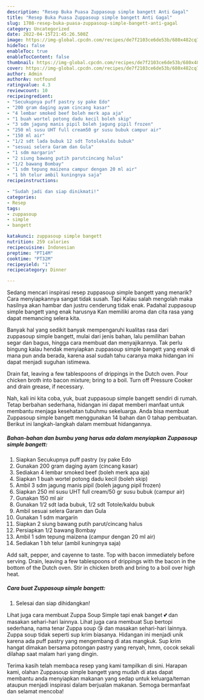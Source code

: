 ```yaml
---
description: "Resep Buka Puasa Zuppasoup simple bangett Anti Gagal"
title: "Resep Buka Puasa Zuppasoup simple bangett Anti Gagal"
slug: 1708-resep-buka-puasa-zuppasoup-simple-bangett-anti-gagal
category: Uncategorized
date: 2022-04-15T21:45:26.500Z
image: https://img-global.cpcdn.com/recipes/de7f2103ce6de53b/680x482cq70/zuppasoup-simple-bangett-foto-resep-utama.jpg
hideToc: false
enableToc: true
enableTocContent: false
thumbnail: https://img-global.cpcdn.com/recipes/de7f2103ce6de53b/680x482cq70/zuppasoup-simple-bangett-foto-resep-utama.jpg
cover: https://img-global.cpcdn.com/recipes/de7f2103ce6de53b/680x482cq70/zuppasoup-simple-bangett-foto-resep-utama.jpg
author: Admin
authorAv: notfound
ratingvalue: 4.3
reviewcount: 10
recipeingredient:
- "Secukupnya puff pastry sy pake Edo"
- "200 gram daging ayam cincang kasar"
- "4 lembar smoked beef boleh merk apa aja"
- "1 buah wortel potong dadu kecil boleh skip"
- "3 sdm jagung manis pipil boleh jagung pipil frozen"
- "250 ml susu UHT full cream50 gr susu bubuk campur air"
- "150 ml air"
- "1/2 sdt lada bubuk 12 sdt Totolekaldu bubuk"
- "sesuai selera Garam dan Gula"
- "1 sdm margarin"
- "2 siung bawang putih parutcincang halus"
- "1/2 bawang Bombay"
- "1 sdm tepung maizena campur dengan 20 ml air"
- "1 bh telur ambil kuningnya saja"
recipeinstructions:

- "Sudah jadi dan siap dinikmati!"
categories:
- Resep
tags:
- zuppasoup
- simple
- bangett

katakunci: zuppasoup simple bangett 
nutrition: 259 calories
recipecuisine: Indonesian
preptime: "PT14M"
cooktime: "PT32M"
recipeyield: "1"
recipecategory: Dinner

---
```



Sedang mencari inspirasi resep zuppasoup simple bangett yang menarik? Cara menyiapkannya sangat tidak susah. Tapi Kalau salah mengolah maka hasilnya akan hambar dan justru cenderung tidak enak. Padahal zuppasoup simple bangett yang enak harusnya Kan memiliki aroma dan cita rasa yang dapat memancing selera kita.


Banyak hal yang sedikit banyak mempengaruhi kualitas rasa dari zuppasoup simple bangett, mulai dari jenis bahan, lalu pemilihan bahan segar dan bagus, hingga cara membuat dan menyajikannya. Tak perlu bingung kalau hendak menyiapkan zuppasoup simple bangett yang enak di mana pun anda berada, karena asal sudah tahu caranya maka hidangan ini dapat menjadi suguhan istimewa.

Drain fat, leaving a few tablespoons of drippings in the Dutch oven. Pour chicken broth into bacon mixture; bring to a boil. Turn off Pressure Cooker and drain grease, if necessary.


Nah, kali ini kita coba, yuk, buat zuppasoup simple bangett sendiri di rumah. Tetap berbahan sederhana, hidangan ini dapat memberi manfaat untuk membantu menjaga kesehatan tubuhmu sekeluarga. Anda bisa membuat Zuppasoup simple bangett menggunakan 14 bahan dan 0 tahap pembuatan. Berikut ini langkah-langkah dalam membuat hidangannya.

<!--inarticleads1-->

##### Bahan-bahan dan bumbu yang harus ada dalam menyiapkan Zuppasoup simple bangett:

1. Siapkan Secukupnya puff pastry (sy pake Edo
1. Gunakan 200 gram daging ayam (cincang kasar)
1. Sediakan 4 lembar smoked beef (boleh merk apa aja)
1. Siapkan 1 buah wortel potong dadu kecil (boleh skip)
1. Ambil 3 sdm jagung manis pipil (boleh jagung pipil frozen)
1. Siapkan 250 ml susu UHT full cream/50 gr susu bubuk (campur air)
1. Gunakan 150 ml air
1. Gunakan 1/2 sdt lada bubuk, 1/2 sdt Totole/kaldu bubuk
1. Ambil sesuai selera Garam dan Gula
1. Gunakan 1 sdm margarin
1. Siapkan 2 siung bawang putih parut/cincang halus
1. Persiapkan 1/2 bawang Bombay
1. Ambil 1 sdm tepung maizena (campur dengan 20 ml air)
1. Sediakan 1 bh telur (ambil kuningnya saja)


Add salt, pepper, and cayenne to taste. Top with bacon immediately before serving. Drain, leaving a few tablespoons of drippings with the bacon in the bottom of the Dutch oven. Stir in chicken broth and bring to a boil over high heat. 

<!--inarticleads2-->

##### Cara buat Zuppasoup simple bangett:


1. Selesai dan siap dihidangkan!

Lihat juga cara membuat Zuppa Soup Simple tapi enak banget 💕 dan masakan sehari-hari lainnya. Lihat juga cara membuat Sup bertopi sederhana, nama tenar Zuppa soup 😘 dan masakan sehari-hari lainnya. Zuppa soup tidak seperti sup krim biasanya. Hidangan ini menjadi unik karena ada puff pastry yang mengembang di atas mangkuk. Sup krim hangat dimakan bersama potongan pastry yang renyah, hmm, cocok sekali dilahap saat malam hari yang dingin. 

Terima kasih telah membaca resep yang kami tampilkan di sini. Harapan kami, olahan Zuppasoup simple bangett yang mudah di atas dapat membantu anda menyiapkan makanan yang sedap untuk keluarga/teman ataupun menjadi inspirasi dalam berjualan makanan. Semoga bermanfaat dan selamat mencoba!
